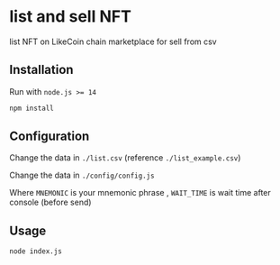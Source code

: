 # list and sell NFT

list NFT on LikeCoin chain marketplace for sell from csv

## Installation

Run with `node.js >= 14`

```bash
npm install
```

## Configuration

Change the data in `./list.csv` (reference `./list_example.csv`)

Change the data in `./config/config.js`

Where `MNEMONIC` is your mnemonic phrase , `WAIT_TIME` is wait time after console (before send)

## Usage

```bash
node index.js
```